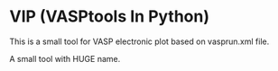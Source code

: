 # VIP (VASPtools In Python)
This is a small tool for VASP electronic plot based on vasprun.xml file.

A small tool with HUGE name. 

